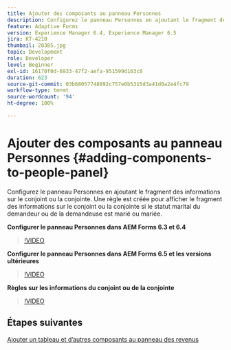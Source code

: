 ```yaml
---
title: Ajouter des composants au panneau Personnes
description: Configurez le panneau Personnes en ajoutant le fragment des informations sur le conjoint ou la conjointe. Une règle est créée pour afficher le fragment des informations sur le conjoint ou la conjointe si le statut marital du demandeur ou de la demandeuse est marié ou mariée.
feature: Adaptive Forms
version: Experience Manager 6.4, Experience Manager 6.5
jira: KT-4210
thumbail: 28385.jpg
topic: Development
role: Developer
level: Beginner
exl-id: 16170f0d-6933-47f2-aefa-951599d163c0
duration: 623
source-git-commit: 03b68057748892c757e0b5315d3a41d0a2e4fc79
workflow-type: tm+mt
source-wordcount: '94'
ht-degree: 100%

---
```


# Ajouter des composants au panneau Personnes {#adding-components-to-people-panel}

Configurez le panneau Personnes en ajoutant le fragment des informations sur le conjoint ou la conjointe. Une règle est créée pour afficher le fragment des informations sur le conjoint ou la conjointe si le statut marital du demandeur ou de la demandeuse est marié ou mariée.

**Configurer le panneau Personnes dans AEM Forms 6.3 et 6.4**

>[!VIDEO](https://video.tv.adobe.com/v/326919?quality=12&learn=on&captions=fre_fr)

**Configurer le panneau Personnes dans AEM Forms 6.5 et les versions ultérieures**

>[!VIDEO](https://video.tv.adobe.com/v/326935?quality=12&learn=on&captions=fre_fr)

**Règles sur les informations du conjoint ou de la conjointe**

>[!VIDEO](https://video.tv.adobe.com/v/326927?quality=12&learn=on&captions=fre_fr)

## Étapes suivantes

[Ajouter un tableau et d’autres composants au panneau des revenus](./adding-table-to-income-panel.md)
